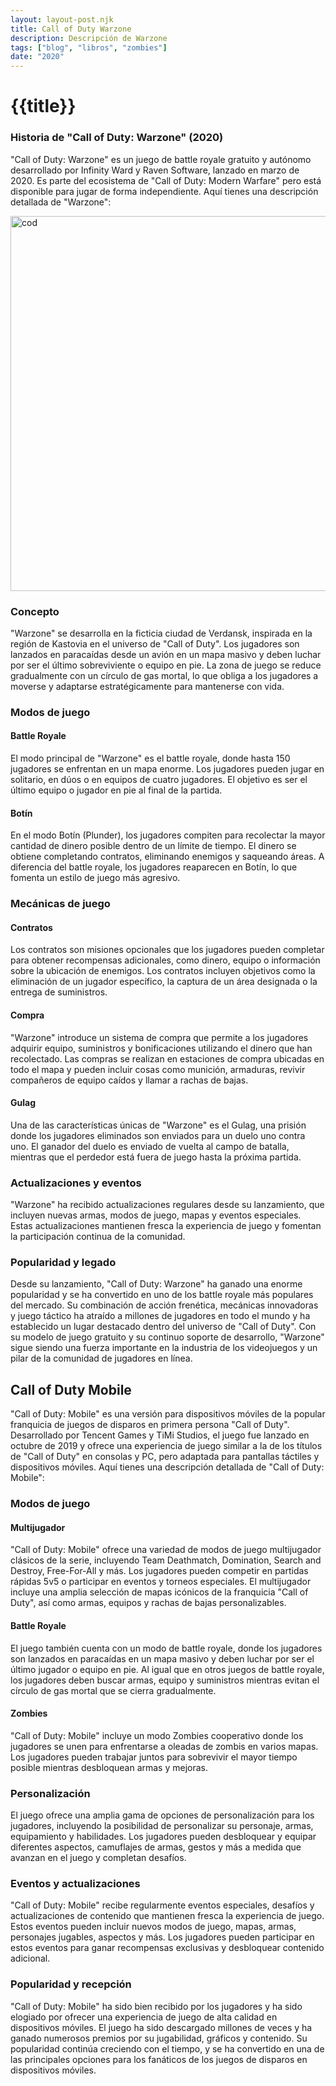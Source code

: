 ```yaml
---
layout: layout-post.njk
title: Call of Duty Warzone
description: Descripción de Warzone
tags: ["blog", "libros", "zombies"]
date: "2020"
---
```


# {{title}}

### Historia de "Call of Duty: Warzone" (2020)

"Call of Duty: Warzone" es un juego de battle royale gratuito y autónomo desarrollado por Infinity Ward y Raven Software, lanzado en marzo de 2020. Es parte del ecosistema de "Call of Duty: Modern Warfare" pero está disponible para jugar de forma independiente. Aquí tienes una descripción detallada de "Warzone":

<img src="/img/wari.avif" alt="cod" width="600" height="auto"/>

### Concepto

"Warzone" se desarrolla en la ficticia ciudad de Verdansk, inspirada en la región de Kastovia en el universo de "Call of Duty". Los jugadores son lanzados en paracaídas desde un avión en un mapa masivo y deben luchar por ser el último sobreviviente o equipo en pie. La zona de juego se reduce gradualmente con un círculo de gas mortal, lo que obliga a los jugadores a moverse y adaptarse estratégicamente para mantenerse con vida.

### Modos de juego

#### Battle Royale

El modo principal de "Warzone" es el battle royale, donde hasta 150 jugadores se enfrentan en un mapa enorme. Los jugadores pueden jugar en solitario, en dúos o en equipos de cuatro jugadores. El objetivo es ser el último equipo o jugador en pie al final de la partida.

#### Botín

En el modo Botín (Plunder), los jugadores compiten para recolectar la mayor cantidad de dinero posible dentro de un límite de tiempo. El dinero se obtiene completando contratos, eliminando enemigos y saqueando áreas. A diferencia del battle royale, los jugadores reaparecen en Botín, lo que fomenta un estilo de juego más agresivo.

### Mecánicas de juego

#### Contratos

Los contratos son misiones opcionales que los jugadores pueden completar para obtener recompensas adicionales, como dinero, equipo o información sobre la ubicación de enemigos. Los contratos incluyen objetivos como la eliminación de un jugador específico, la captura de un área designada o la entrega de suministros.

#### Compra

"Warzone" introduce un sistema de compra que permite a los jugadores adquirir equipo, suministros y bonificaciones utilizando el dinero que han recolectado. Las compras se realizan en estaciones de compra ubicadas en todo el mapa y pueden incluir cosas como munición, armaduras, revivir compañeros de equipo caídos y llamar a rachas de bajas.

#### Gulag

Una de las características únicas de "Warzone" es el Gulag, una prisión donde los jugadores eliminados son enviados para un duelo uno contra uno. El ganador del duelo es enviado de vuelta al campo de batalla, mientras que el perdedor está fuera de juego hasta la próxima partida.

### Actualizaciones y eventos

"Warzone" ha recibido actualizaciones regulares desde su lanzamiento, que incluyen nuevas armas, modos de juego, mapas y eventos especiales. Estas actualizaciones mantienen fresca la experiencia de juego y fomentan la participación continua de la comunidad.

### Popularidad y legado

Desde su lanzamiento, "Call of Duty: Warzone" ha ganado una enorme popularidad y se ha convertido en uno de los battle royale más populares del mercado. Su combinación de acción frenética, mecánicas innovadoras y juego táctico ha atraído a millones de jugadores en todo el mundo y ha establecido un lugar destacado dentro del universo de "Call of Duty". Con su modelo de juego gratuito y su continuo soporte de desarrollo, "Warzone" sigue siendo una fuerza importante en la industria de los videojuegos y un pilar de la comunidad de jugadores en línea.


## Call of Duty Mobile
"Call of Duty: Mobile" es una versión para dispositivos móviles de la popular franquicia de juegos de disparos en primera persona "Call of Duty". Desarrollado por Tencent Games y TiMi Studios, el juego fue lanzado en octubre de 2019 y ofrece una experiencia de juego similar a la de los títulos de "Call of Duty" en consolas y PC, pero adaptada para pantallas táctiles y dispositivos móviles. Aquí tienes una descripción detallada de "Call of Duty: Mobile":

### Modos de juego

#### Multijugador

"Call of Duty: Mobile" ofrece una variedad de modos de juego multijugador clásicos de la serie, incluyendo Team Deathmatch, Domination, Search and Destroy, Free-For-All y más. Los jugadores pueden competir en partidas rápidas 5v5 o participar en eventos y torneos especiales. El multijugador incluye una amplia selección de mapas icónicos de la franquicia "Call of Duty", así como armas, equipos y rachas de bajas personalizables.

#### Battle Royale

El juego también cuenta con un modo de battle royale, donde los jugadores son lanzados en paracaídas en un mapa masivo y deben luchar por ser el último jugador o equipo en pie. Al igual que en otros juegos de battle royale, los jugadores deben buscar armas, equipo y suministros mientras evitan el círculo de gas mortal que se cierra gradualmente.

#### Zombies

"Call of Duty: Mobile" incluye un modo Zombies cooperativo donde los jugadores se unen para enfrentarse a oleadas de zombis en varios mapas. Los jugadores pueden trabajar juntos para sobrevivir el mayor tiempo posible mientras desbloquean armas y mejoras.

### Personalización

El juego ofrece una amplia gama de opciones de personalización para los jugadores, incluyendo la posibilidad de personalizar su personaje, armas, equipamiento y habilidades. Los jugadores pueden desbloquear y equipar diferentes aspectos, camuflajes de armas, gestos y más a medida que avanzan en el juego y completan desafíos.

### Eventos y actualizaciones

"Call of Duty: Mobile" recibe regularmente eventos especiales, desafíos y actualizaciones de contenido que mantienen fresca la experiencia de juego. Estos eventos pueden incluir nuevos modos de juego, mapas, armas, personajes jugables, aspectos y más. Los jugadores pueden participar en estos eventos para ganar recompensas exclusivas y desbloquear contenido adicional.

### Popularidad y recepción

"Call of Duty: Mobile" ha sido bien recibido por los jugadores y ha sido elogiado por ofrecer una experiencia de juego de alta calidad en dispositivos móviles. El juego ha sido descargado millones de veces y ha ganado numerosos premios por su jugabilidad, gráficos y contenido. Su popularidad continúa creciendo con el tiempo, y se ha convertido en una de las principales opciones para los fanáticos de los juegos de disparos en dispositivos móviles.


